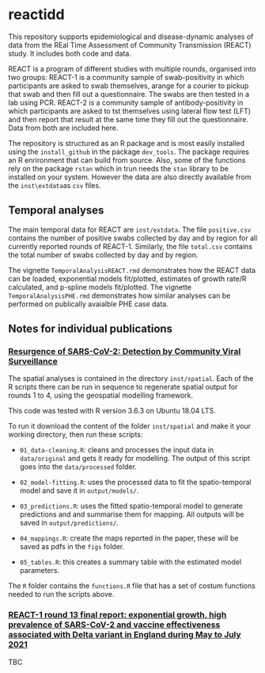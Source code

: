 # reactidd

This repository supports epidemiological and disease-dynamic analyses of data from the REal Time Assessment of Community Transmission (REACT) study. It includes both code and data. 

REACT is a program of different studies with multiple rounds, organised into two groups: REACT-1 is a community sample of swab-positivity in which participants are asked to swab themselves, arange for a courier to pickup that swab and then fill out a questionnaire. The swabs are then tested in a lab using PCR. REACT-2 is a community sample of antibody-positivity in which participants are asked to tst themselves using  lateral flow test (LFT) and then report that result at the same time they fill out the questionnaire. Data from both are included here. 

The repository is structured as an R package and is most easily installed using the `install_github` in the package `dev_tools`. The package requires an R enrironment that can build from source. Also, some of the functions rely on the package `rstan` which in trun needs the `stan` library to be installed on your system. However the data are also directly available from the `inst\extdata`as `csv` files.

## Temporal analyses

The main temporal data for REACT are `inst/extdata`. The file `positive.csv` contains the number of positive swabs collected by day and by region for all currently reported rounds of REACT-1. Similarly, the file `total.csv` contains the total number of swabs collected by day and by region. 

The vignette `TemporalAnalysisREACT.rmd` demonstrates how the REACT data can be loaded, exponential models fit/plotted, estimates of growth rate/R calculated, and p-spline models fit/plotted. The vignette `TemporalAnalysisPHE.rmd` demonstrates how similar analyses can be performed on publically avaialble PHE case data.

## Notes for individual publications

### [Resurgence of SARS-CoV-2: Detection by Community Viral Surveillance](http://dx.doi.org/10.1126/science.abf0874)

The spatial analyses is contained in the directory `inst/spatial`. Each of the R scripts there can be run in sequence to regenerate spatial output for rounds 1 to 4, using the geospatial modelling framework.

This code was tested with R version 3.6.3 on Ubuntu 18.04 LTS.

To run it download the content of the folder `inst/spatial` and make it your working directory, then run these scripts:

- `01_data-cleaning.R`: cleans and processes the input data in `data/original` and gets it ready for modelling. The output of this script goes into the `data/processed` folder.

- `02_model-fitting.R`: uses the processed data to fit the spatio-temporal model and save it in `output/models/`. 

- `03_predictions.R`: uses the fitted spatio-temporal model to generate predictions and and summarise
them for mapping. All outputs will be saved in `output/predictions/`.

- `04_mappings.R`: create the maps reported in the paper, these will be saved as pdfs in the `figs` folder.

- `05_tables.R`: this creates a summary table with the estimated model parameters.

The `R` folder contains the `functions.R` file that has a set of costum functions needed to run the scripts above.

### [REACT-1 round 13 final report: exponential growth, high prevalence of SARS-CoV-2 and vaccine effectiveness associated with Delta variant in England during May to July 2021](https://doi.org/10.1101/2021.09.02.21262979)

TBC
